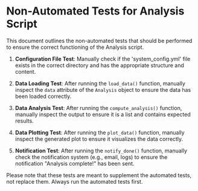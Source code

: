 # Non-Automated Tests for Analysis Script

This document outlines the non-automated tests that should be performed to ensure the correct functioning of the Analysis script.

1. **Configuration File Test**: Manually check if the 'system_config.yml' file exists in the correct directory and has the appropriate structure and content.

2. **Data Loading Test**: After running the `load_data()` function, manually inspect the `data` attribute of the `Analysis` object to ensure the data has been loaded correctly.

3. **Data Analysis Test**: After running the `compute_analysis()` function, manually inspect the output to ensure it is a list and contains expected results.

4. **Data Plotting Test**: After running the `plot_data()` function, manually inspect the generated plot to ensure it visualizes the data correctly.

5. **Notification Test**: After running the `notify_done()` function, manually check the notification system (e.g., email, logs) to ensure the notification "Analysis complete!" has been sent.

Please note that these tests are meant to supplement the automated tests, not replace them. Always run the automated tests first.

